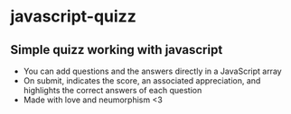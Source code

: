 # javascript-quizz
## Simple quizz working with javascript

+ You can add questions and the answers directly in a JavaScript array
+ On submit, indicates the score, an associated appreciation, and highlights the correct answers of each question
+ Made with love and neumorphism <3
